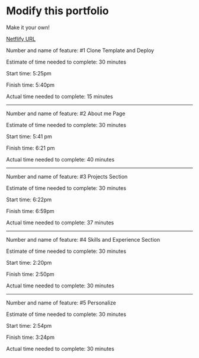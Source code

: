 # Modify this portfolio

Make it your own! 

[Netflify URL](https://melodious-biscochitos-fe7399.netlify.app/)

Number and name of feature: #1 Clone Template and Deploy

Estimate of time needed to complete: 30 minutes

Start time: 5:25pm

Finish time: 5:40pm

Actual time needed to complete: 15 minutes

-----------------------------------------------------------------------------------------------------------

Number and name of feature: #2 About me Page

Estimate of time needed to complete: 30 minutes

Start time: 5:41 pm

Finish time: 6:21 pm

Actual time needed to complete: 40 minutes

-----------------------------------------------------------------------------------------------------------

Number and name of feature: #3 Projects Section

Estimate of time needed to complete: 30 minutes

Start time: 6:22pm

Finish time: 6:59pm

Actual time needed to complete: 37 minutes

-----------------------------------------------------------------------------------------------------------

Number and name of feature: #4 Skills and Experience Section

Estimate of time needed to complete: 30 minutes

Start time: 2:20pm

Finish time: 2:50pm

Actual time needed to complete: 30 minutes

-----------------------------------------------------------------------------------------------------------

Number and name of feature: #5 Personalize

Estimate of time needed to complete: 30 minutes

Start time: 2:54pm

Finish time: 3:24pm

Actual time needed to complete: 30 minutes
